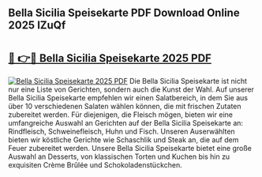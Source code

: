 ## Bella Sicilia Speisekarte PDF Download Online 2025 IZuQf

# <h2><a href="http://gcbo7p.nevu.top/?p=Bella+Sicilia+Speisekarte">🔗 👉🔴 Bella Sicilia Speisekarte 2025 PDF</a></h2>

[![Bella Sicilia Speisekarte 2025 PDF](https://i.imgur.com/dBaPXMq.png)](http://gcbo7p.nevu.top/?p=Bella+Sicilia+Speisekarte)
Die Bella Sicilia Speisekarte ist nicht nur eine Liste von Gerichten, sondern auch die Kunst der Wahl. Auf unserer Bella Sicilia Speisekarte empfehlen wir einen Salatbereich, in dem Sie aus über 10 verschiedenen Salaten wählen können, die mit frischen Zutaten zubereitet werden. Für diejenigen, die Fleisch mögen, bieten wir eine umfangreiche Auswahl an Gerichten auf der Bella Sicilia Speisekarte an: Rindfleisch, Schweinefleisch, Huhn und Fisch. Unseren Auserwählten bieten wir köstliche Gerichte wie Schaschlik und Steak an, die auf dem Feuer zubereitet werden. Unsere Bella Sicilia Speisekarte bietet eine große Auswahl an Desserts, von klassischen Torten und Kuchen bis hin zu exquisiten Crème Brûlée und Schokoladenstückchen.
